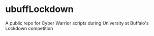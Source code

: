 # ubuffLockdown
A public repo for Cyber Warrior scripts during University at Buffalo's Lockdown competition

